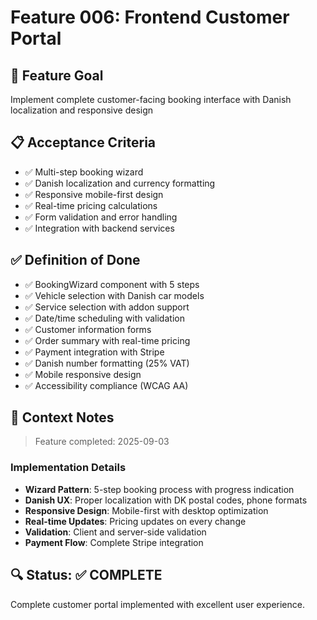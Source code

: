 # Feature 006: Frontend Customer Portal

## 🎯 Feature Goal
Implement complete customer-facing booking interface with Danish localization and responsive design

## 📋 Acceptance Criteria
- ✅ Multi-step booking wizard
- ✅ Danish localization and currency formatting
- ✅ Responsive mobile-first design
- ✅ Real-time pricing calculations
- ✅ Form validation and error handling
- ✅ Integration with backend services

## ✅ Definition of Done
- ✅ BookingWizard component with 5 steps
- ✅ Vehicle selection with Danish car models
- ✅ Service selection with addon support
- ✅ Date/time scheduling with validation
- ✅ Customer information forms
- ✅ Order summary with real-time pricing
- ✅ Payment integration with Stripe
- ✅ Danish number formatting (25% VAT)
- ✅ Mobile responsive design
- ✅ Accessibility compliance (WCAG AA)

## 📝 Context Notes
> Feature completed: 2025-09-03

### Implementation Details
- **Wizard Pattern**: 5-step booking process with progress indication
- **Danish UX**: Proper localization with DK postal codes, phone formats
- **Responsive Design**: Mobile-first with desktop optimization
- **Real-time Updates**: Pricing updates on every change
- **Validation**: Client and server-side validation
- **Payment Flow**: Complete Stripe integration

## 🔍 Status: ✅ COMPLETE
Complete customer portal implemented with excellent user experience.
